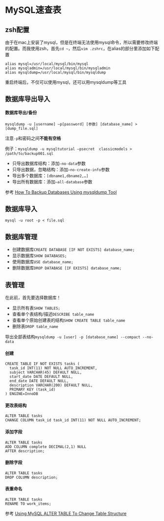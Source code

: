 # MySQL速查表

## zsh配置

由于在mac上安装了mysql，但是在终端无法使用mysql命令，所以需要修改终端的配置。而我使用zsh，首先`cd ~`，然后`vim .zshrc`，在alias的部分里添加如下配置

```
alias mysql=/usr/local/mysql/bin/mysql
alias mysqladmin=/usr/local/mysql/bin/mysqladmin
alias mysqldump=/usr/local/mysql/bin/mysqldump
```

重启终端后，不仅可以使用mysql，还可以用mysqldump等工具

## 数据库导出导入

#### 数据库导出/备份

```
mysqldump -u [username] –p[password] [参数] [database_name] > [dump_file.sql]
```

注意`-p`和密码之间**不能有空格**

例子：`mysqldump -u mysqltutorial –psecret  classicmodels > /path/to/backup001.sql`

* 只导出数据库结构：添加`–no-data`参数
* 只导出数据，忽略结构：添加`–no-create-info`参数
* 导出多个数据库：`[dbname1,dbname2,…]`
* 导出所有数据库：添加`–all-database`参数

参考 [How To Backup Databases Using mysqldump Tool](http://www.mysqltutorial.org/how-to-backup-database-using-mysqldump.aspx)

## 数据库导入

```
mysql -u root -p < file.sql
```

## 数据库管理

* 创建数据库`CREATE DATABASE [IF NOT EXISTS] database_name;`
* 显示数据库`SHOW DATABASES;`
* 使用数据库`USE database_name;`
* 删除数据库`DROP DATABASE [IF EXISTS] database_name;`

## 表管理

在此前，首先要选择数据库！

* 显示所有表`SHOW TABLES;`
* 查看单个表结构/描述`DESCRIBE table_name`
* 查看单个原始创建表的结构`SHOW CREATE TABLE table_name`
* 删除表`DROP table_name`

导出全部表结构`mysqldump -u [user] -p [database_name] --compact --no-data`

#### 创建

```
CREATE TABLE IF NOT EXISTS tasks (
  task_id INT(11) NOT NULL AUTO_INCREMENT,
  subject VARCHAR(45) DEFAULT NULL,
  start_date DATE DEFAULT NULL,
  end_date DATE DEFAULT NULL,
  description VARCHAR(200) DEFAULT NULL,
  PRIMARY KEY (task_id)
) ENGINE=InnoDB
```

#### 更改表结构

```
ALTER TABLE tasks
CHANGE COLUMN task_id task_id INT(11) NOT NULL AUTO_INCREMENT;
```

#### 添加字段

```
ALTER TABLE tasks 
ADD COLUMN complete DECIMAL(2,1) NULL
AFTER description;
```

#### 删除字段

```
ALTER TABLE tasks
DROP COLUMN description;
```

#### 表重命名

```
ALTER TABLE tasks
RENAME TO work_items;
```

参考 [Using MySQL ALTER TABLE To Change Table Structure](http://www.mysqltutorial.org/mysql-alter-table.aspx)
